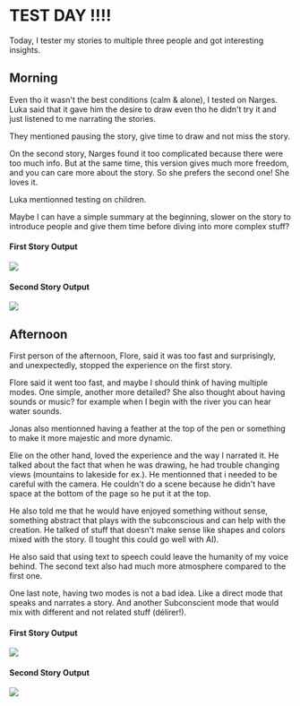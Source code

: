 # TEST DAY !!!!

Today, I tester my stories to multiple three people and got interesting insights.

## Morning
Even tho it wasn't the best conditions (calm & alone), I tested on Narges. Luka said that it gave him the desire to draw even tho he didn't try it and just listened to me narrating the stories.

They mentioned pausing the story, give time to draw and not miss the story.

On the second story, Narges found it too complicated because there were too much info. But at the same time, this version gives much more freedom, and you can care more about the story. So she prefers the second one! She loves it.

Luka mentionned testing on children.

Maybe I can have a simple summary at the beginning, slower on the story to introduce people and give them time before diving into more complex stuff?

#### First Story Output
![](/process/2023-12-14/testday_morning_1.jpeg)
#### Second Story Output
![](/process/2023-12-14/testday_morning_2.jpeg)

## Afternoon
First person of the afternoon, Flore, said it was too fast and surprisingly, and unexpectedly, stopped the experience on the first story.

Flore said it went too fast, and maybe I should think of having multiple modes. One simple, another more detailed? She also thought about having sounds or music? for example when I begin with the river you can hear water sounds.

Jonas also mentionned having a feather at the top of the pen or something to make it more majestic and more dynamic.

Elie on the other hand, loved the experience and the way I narrated it. He talked about the fact that when he was drawing, he had trouble changing views (mountains to lakeside for ex.). He mentionned that i needed to be careful with the camera. He couldn't do a scene because he didn't have space at the bottom of the page so he put it at the top.

He also told me that he would have enjoyed something without sense, something abstract that plays with the subconscious and can help with the creation. He talked of stuff that doesn't make sense like shapes and colors mixed with the story. (I tought this could go well with AI).

He also said that using text to speech could leave the humanity of my voice behind. The second text also had much more atmosphere compared to the first one.

One last note, having two modes is not a bad idea. Like a direct mode that speaks and narrates a story. And another Subconscient mode that would mix with different and not related stuff (délirer!).

#### First Story Output
![](/process/2023-12-14/testday_afternoon_1.jpeg)

#### Second Story Output
![](/process/2023-12-14/testday_afternoon_2.jpeg)